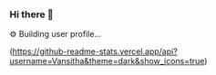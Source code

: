 ### Hi there 👋

⚙ Building user profile... 



(https://github-readme-stats.vercel.app/api?username=Vansitha&theme=dark&show_icons=true)
